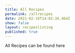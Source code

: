 ```yaml
---
title: All Recipes
permalink: /allrecipes
date: 2021-02-16T14:02:26.464Z
show: false
layout: recipeslisting
published: true
---
```

All Recipes can be found here